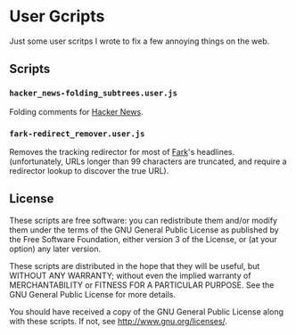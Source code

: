 # User Gcripts

Just some user scritps I wrote to fix a few annoying things on the
web.

## Scripts

### `hacker_news-folding_subtrees.user.js`

Folding comments for [Hacker News](https://news.ycombinator.com).

### `fark-redirect_remover.user.js`

Removes the tracking redirector for most of
[Fark](http://fark.com)'s headlines. (unfortunately, URLs longer
than 99 characters are truncated, and require a redirector lookup
to discover the true URL).
    

## License

These scripts are free software: you can redistribute them and/or modify
them under the terms of the GNU General Public License as published by
the Free Software Foundation, either version 3 of the License, or
(at your option) any later version.

These scripts are distributed in the hope that they will be useful,
but WITHOUT ANY WARRANTY; without even the implied warranty of
MERCHANTABILITY or FITNESS FOR A PARTICULAR PURPOSE.  See the
GNU General Public License for more details.

You should have received a copy of the GNU General Public License
along with these scripts.  If not, see <http://www.gnu.org/licenses/>.
